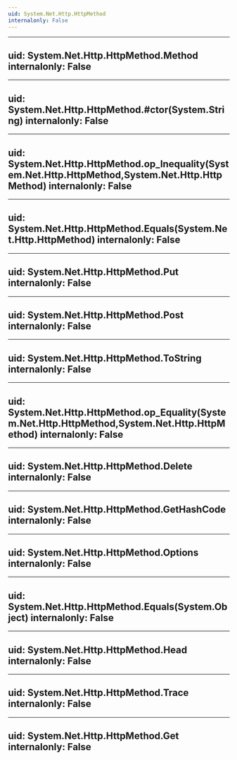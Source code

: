 ```yaml
---
uid: System.Net.Http.HttpMethod
internalonly: False
---
```


---
uid: System.Net.Http.HttpMethod.Method
internalonly: False
---

---
uid: System.Net.Http.HttpMethod.#ctor(System.String)
internalonly: False
---

---
uid: System.Net.Http.HttpMethod.op_Inequality(System.Net.Http.HttpMethod,System.Net.Http.HttpMethod)
internalonly: False
---

---
uid: System.Net.Http.HttpMethod.Equals(System.Net.Http.HttpMethod)
internalonly: False
---

---
uid: System.Net.Http.HttpMethod.Put
internalonly: False
---

---
uid: System.Net.Http.HttpMethod.Post
internalonly: False
---

---
uid: System.Net.Http.HttpMethod.ToString
internalonly: False
---

---
uid: System.Net.Http.HttpMethod.op_Equality(System.Net.Http.HttpMethod,System.Net.Http.HttpMethod)
internalonly: False
---

---
uid: System.Net.Http.HttpMethod.Delete
internalonly: False
---

---
uid: System.Net.Http.HttpMethod.GetHashCode
internalonly: False
---

---
uid: System.Net.Http.HttpMethod.Options
internalonly: False
---

---
uid: System.Net.Http.HttpMethod.Equals(System.Object)
internalonly: False
---

---
uid: System.Net.Http.HttpMethod.Head
internalonly: False
---

---
uid: System.Net.Http.HttpMethod.Trace
internalonly: False
---

---
uid: System.Net.Http.HttpMethod.Get
internalonly: False
---
